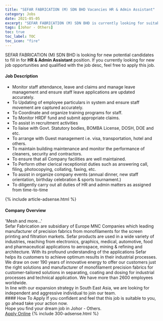```yaml
---
title: "SEFAR FABRICATION (M) SDN BHD Vacancies HR & Admin Assistant" 
category: Jobs 
date: 2021-05-05 
excerpt: "SEFAR FABRICATION (M) SDN BHD is currently looking for suitable person to fill in the HR & Admin Assistant which based in Johor - Others" 
tags: [Johor - Others] 
toc: true 
toc_label: TOC 
toc_icon: "fire" 
--- 
```


<p>SEFAR FABRICATION (M) SDN BHD is looking for new potential candidates to fill in for <b>HR & Admin Assistant</b> position. If you currently looking for new job opportunities and qualified with the job desc, feel free to apply this job.
</p><div><div><h4>Job Description</h4></div><div><div><span><div><ul><li>Monitor staff attendance, leave and claims and manage leave management and ensure staff leave applications are updated accurately.</li><li>To Updating of employee particulars in system and ensure staff movement are captured accurately.</li><li><span>To Coordinate and organize training programs for staff.</span></li><li>To Monitor HRDF fund and submit appropriate claims.</li><li>To assist in recruitment activities</li><li>To liaise with Govt. Statutory bodies, BOMBA License, DOSH, DOE and etc.</li><li>To arrange with Guest management i.e. visa, transportation, hotel and others.</li><li>To maintain building maintenance and monitor the performance of cleaners, security and contractors.</li><li>To ensure that all Company facilities are well maintained.</li><li><span>To Perform other clerical receptionist duties such as answering call, filing, photocopying, collating, faxing, etc.</span></li><li>To assist in organize company events (annual dinner, new staff orientation, birthday celebration &amp; sports tournament.)</li><li>To diligently carry out all duties of HR and admin matters as assigned from time-to-time</li></ul></div></span></div></div></div> 
{% include article-adsense.html %} 
<div><div><h4>Company Overview</h4></div><div><div><span><div><div>'Mesh and more...'</div>
<div>Sefar Fabrication are&#160;subsidiary of Europe MNC Companies which leading manufacturer of precision fabrics from monofilaments for the screen printing and filtration markets. Sefar products are used in a wide variety of industries, reaching from electronics, graphics, medical, automotive, food and pharmaceutical applications to aerospace, mining &amp; refining and architecture. With its profound understanding of the applications Sefar helps its customers to achieve optimum results in their industrial processes.</div>
<div>We draw on over 190 years of innovative energy to offer our customers just the right solutions and manufacturer of monofilament precision fabrics for customer-tailored solutions in separating, coating and dosing for industrial processes and technical application. We have more than 2600 employees worldwide.&#160;</div>
<div>In line with our expansion strategy in South East Asia, we are looking for independent and aggressive individual to join our team.</div></div></span></div></div></div> 
#### How To Apply 
If you confident and feel that this job is suitable to you, go ahead take your action now. <br/> 
Hope you find your dream job in Johor - Others. <br/> 
<a href="https://www.jobstreet.com.my/en/job/hr-admin-assistant-4557444?jobId=jobstreet-my-job-4557444&" class="btn btn--info" target="_blank" rel="nofollow noopenner">Apply Online</a> 
{% include 300-adsense.html %} 